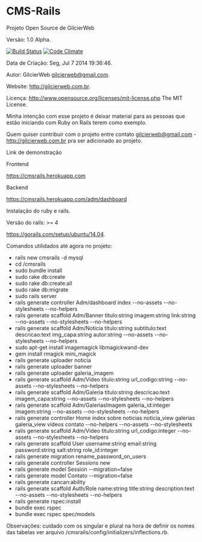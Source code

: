 CMS-Rails
=========
Projeto Open Source de GilcierWeb

Versão: 1.0 Alpha.

[![Build Status](https://travis-ci.org/gilcierweb/CMS-Rails.svg?branch=master)](https://travis-ci.org/gilcierweb/CMS-Rails) [![Code Climate](https://codeclimate.com/github/gilcierweb/CMS-Rails/badges/gpa.svg)](https://codeclimate.com/github/gilcierweb/CMS-Rails)

Data de Criação: Seg, Jul  7 2014 19:36:46.

Autor: GilcierWeb gilcierweb@gmail.com.

Website: http://gilcierweb.com.br.

Licença: http://www.opensource.org/licenses/mit-license.php The MIT License.

Minha intenção com esse projeto é deixar material para as pessoas que estão iniciando com Ruby on Rails terem como exemplo.

Quem quiser contribuir com o projeto entre contato gilcierweb@gmail.com - http://gilcierweb.com.br pra ser adicionado ao projeto.

Link de demonstração

Frontend

https://cmsrails.herokuapp.com

Backend

https://cmsrails.herokuapp.com/adm/dashboard

Instalação do ruby e rails.

Versão do rails: >= 4

https://gorails.com/setup/ubuntu/14.04.

Comandos utilidados até agora no projeto:

- rails new cmsrails -d mysql
- cd /cmsrails 
- sudo bundle install
- sudo rake db:create
- sudo rake db:create:all
- sudo rake db:migrate
- sudo rails server
- rails generate controller Adm/dashboard index --no-assets --no-stylesheets --no-helpers
- rails generate scaffold Adm/Banner titulo:string imagem:string link:string --no-assets --no-stylesheets --no-helpers
- rails generate scaffold Adm/Noticia titulo:string subtitulo:text descricao:text img_capa:string autor:string --no-assets --no-stylesheets --no-helpers
- sudo apt-get install imagemagick libmagickwand-dev
- gem install rmagick mini_magick
- rails generate uploader noticia
- rails generate uploader banner
- rails generate uploader galeria_imagem
- rails generate scaffold Adm/Video titulo:string url_codigo:string --no-assets --no-stylesheets --no-helpers
- rails generate scaffold Adm/Galeria titulo:string descricao:text imagem_capa:string --no-assets --no-stylesheets --no-helpers
- rails generate scaffold Adm/GaleriasImagem galeria_id:integer imagem:string --no-assets --no-stylesheets --no-helpers
- rails generate controller Home index sobre noticias noticia_view galerias galeria_view videos contato --no-helpers --no-assets --no-stylesheets  
- rails generate scaffold Adm/Video titulo:string url_codigo:integer --no-assets --no-stylesheets --no-helpers
- rails generate scaffold User username:string email:string password:string salt:string role_id:integer
- rails generate migration rename_password_on_users
- rails generate controller Sessions new
- rails generate model Session --migration=false
- rails generate model Contato --migration=false
- rails generate cancan:ability
- rails generate scaffold Auth/Role name:string title:string description:text --no-assets --no-stylesheets --no-helpers
- rails generate rspec:install
- bundle exec rspec
- bundle exec rspec spec/models

Observações:
cuidado com os singular e plural na hora de definir os nomes das tabelas ver arquivo /cmsrails/config/initializers/inflections.rb.
